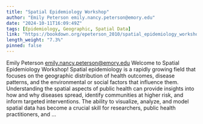 ```yaml
---
title: "Spatial Epidemiology Workshop"
author: "Emily Peterson emily.nancy.peterson@emory.edu"
date: "2024-10-11T16:09:49Z"
tags: [Epidemiology, Geographic, Spatial Data]
link: "https://bookdown.org/epeterson_2010/spatial_epidemiology_workshop/"
length_weight: "7.3%"
pinned: false
---
```


Emily Peterson emily.nancy.peterson@emory.edu Welcome to Spatial Epidemiology Workshop! Spatial epidemiology is a rapidly growing field that focuses on the geographic distribution of health outcomes, disease patterns, and the environmental or social factors that influence them. Understanding the spatial aspects of public health can provide insights into how and why diseases spread, identify communities at higher risk, and inform targeted interventions. The ability to visualize, analyze, and model spatial data has become a crucial skill for researchers, public health practitioners, and ...
